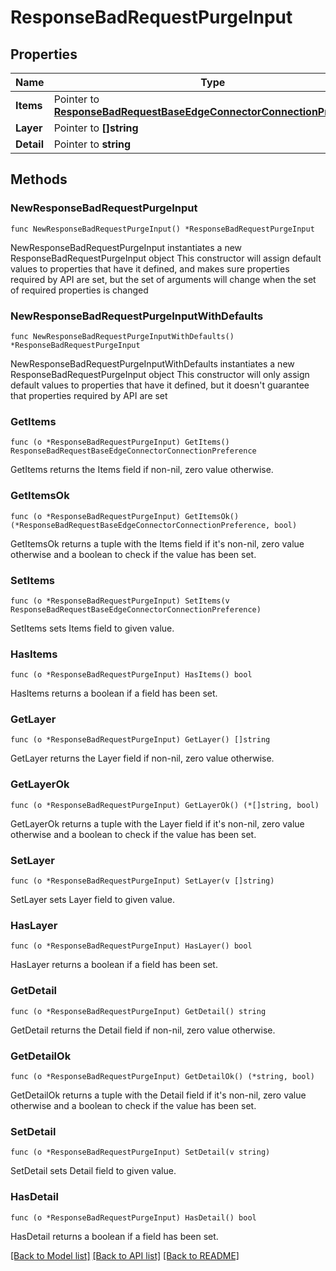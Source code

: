 # ResponseBadRequestPurgeInput

## Properties

Name | Type | Description | Notes
------------ | ------------- | ------------- | -------------
**Items** | Pointer to [**ResponseBadRequestBaseEdgeConnectorConnectionPreference**](ResponseBadRequestBaseEdgeConnectorConnectionPreference.md) |  | [optional] 
**Layer** | Pointer to **[]string** |  | [optional] 
**Detail** | Pointer to **string** |  | [optional] 

## Methods

### NewResponseBadRequestPurgeInput

`func NewResponseBadRequestPurgeInput() *ResponseBadRequestPurgeInput`

NewResponseBadRequestPurgeInput instantiates a new ResponseBadRequestPurgeInput object
This constructor will assign default values to properties that have it defined,
and makes sure properties required by API are set, but the set of arguments
will change when the set of required properties is changed

### NewResponseBadRequestPurgeInputWithDefaults

`func NewResponseBadRequestPurgeInputWithDefaults() *ResponseBadRequestPurgeInput`

NewResponseBadRequestPurgeInputWithDefaults instantiates a new ResponseBadRequestPurgeInput object
This constructor will only assign default values to properties that have it defined,
but it doesn't guarantee that properties required by API are set

### GetItems

`func (o *ResponseBadRequestPurgeInput) GetItems() ResponseBadRequestBaseEdgeConnectorConnectionPreference`

GetItems returns the Items field if non-nil, zero value otherwise.

### GetItemsOk

`func (o *ResponseBadRequestPurgeInput) GetItemsOk() (*ResponseBadRequestBaseEdgeConnectorConnectionPreference, bool)`

GetItemsOk returns a tuple with the Items field if it's non-nil, zero value otherwise
and a boolean to check if the value has been set.

### SetItems

`func (o *ResponseBadRequestPurgeInput) SetItems(v ResponseBadRequestBaseEdgeConnectorConnectionPreference)`

SetItems sets Items field to given value.

### HasItems

`func (o *ResponseBadRequestPurgeInput) HasItems() bool`

HasItems returns a boolean if a field has been set.

### GetLayer

`func (o *ResponseBadRequestPurgeInput) GetLayer() []string`

GetLayer returns the Layer field if non-nil, zero value otherwise.

### GetLayerOk

`func (o *ResponseBadRequestPurgeInput) GetLayerOk() (*[]string, bool)`

GetLayerOk returns a tuple with the Layer field if it's non-nil, zero value otherwise
and a boolean to check if the value has been set.

### SetLayer

`func (o *ResponseBadRequestPurgeInput) SetLayer(v []string)`

SetLayer sets Layer field to given value.

### HasLayer

`func (o *ResponseBadRequestPurgeInput) HasLayer() bool`

HasLayer returns a boolean if a field has been set.

### GetDetail

`func (o *ResponseBadRequestPurgeInput) GetDetail() string`

GetDetail returns the Detail field if non-nil, zero value otherwise.

### GetDetailOk

`func (o *ResponseBadRequestPurgeInput) GetDetailOk() (*string, bool)`

GetDetailOk returns a tuple with the Detail field if it's non-nil, zero value otherwise
and a boolean to check if the value has been set.

### SetDetail

`func (o *ResponseBadRequestPurgeInput) SetDetail(v string)`

SetDetail sets Detail field to given value.

### HasDetail

`func (o *ResponseBadRequestPurgeInput) HasDetail() bool`

HasDetail returns a boolean if a field has been set.


[[Back to Model list]](../README.md#documentation-for-models) [[Back to API list]](../README.md#documentation-for-api-endpoints) [[Back to README]](../README.md)


